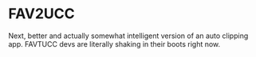# FAV2UCC
 Next, better and actually somewhat intelligent version of an auto clipping app. FAVTUCC devs are literally shaking in their boots right now.
